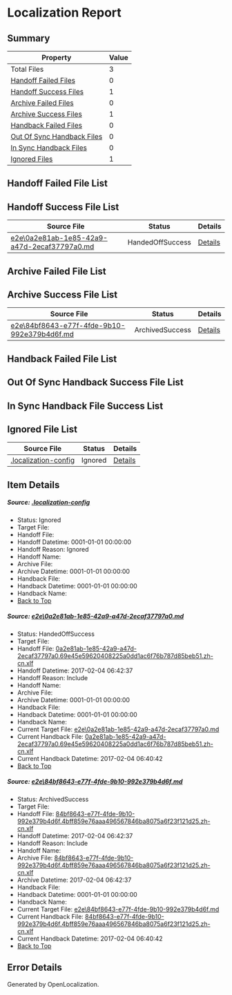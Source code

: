 # <a name='report-top'></a> Localization Report

## Summary
 Property | Value 
 -------- | ----- 
 Total Files | 3
[ Handoff Failed Files ](#handoff-failed-list)| 0
[ Handoff Success Files ](#handoff-success-list)| 1
[ Archive Failed Files ](#archive-failed-list)| 0
[ Archive Success Files ](#archive-success-list)| 1
[ Handback Failed Files ](#handback-failed-list)| 0
[ Out Of Sync Handback Files ](#outofsync-handback-success-list)| 0
[ In Sync Handback Files ](#insync-handback-success-list)| 0
[ Ignored Files ](#ignored-list)| 1

## <a name='handoff-failed-list'></a> Handoff Failed File List

## <a name='handoff-success-list'></a> Handoff Success File List
 Source File | Status | Details 
 ----------- | ------ | ------- 
 [e2e\0a2e81ab-1e85-42a9-a47d-2ecaf37797a0.md](https://github.com/OpenLocalizationTestOrg/ol-test0/blob/39c1bb8dfcc9a21123d978b940f599a7192a8739/e2e/0a2e81ab-1e85-42a9-a47d-2ecaf37797a0.md) | HandedOffSuccess | [Details](#332989e45e2068c7a832225888454960325b76bb1)

## <a name='archive-failed-list'></a> Archive Failed File List

## <a name='archive-success-list'></a> Archive Success File List
 Source File | Status | Details 
 ----------- | ------ | ------- 
 [e2e\84bf8643-e77f-4fde-9b10-992e379b4d6f.md](https://github.com/OpenLocalizationTestOrg/ol-test0/blob/39c1bb8dfcc9a21123d978b940f599a7192a8739/e2e/84bf8643-e77f-4fde-9b10-992e379b4d6f.md) | ArchivedSuccess | [Details](#9ca9994ba77aa8f439467c4c5e364bca4a3e31272)

## <a name='handback-failed-list'></a> Handback Failed File List

## <a name='outofsync-handback-success-list'></a> Out Of Sync Handback Success File List

## <a name='insync-handback-success-list'></a> In Sync Handback File Success List

## <a name='ignored-list'></a> Ignored File List
 Source File | Status | Details 
 ----------- | ------ | ------- 
 [.localization-config](https://github.com/OpenLocalizationTestOrg/ol-test0/blob/39c1bb8dfcc9a21123d978b940f599a7192a8739/.localization-config) | Ignored | [Details](#cb0632cf59c1387fc1742bfb9fa3c47f87e2e5c90)

## Item Details
##### <a name='cb0632cf59c1387fc1742bfb9fa3c47f87e2e5c90'></a> Source: [.localization-config](https://github.com/OpenLocalizationTestOrg/ol-test0/blob/39c1bb8dfcc9a21123d978b940f599a7192a8739/.localization-config)
* Status: Ignored
* Target File: 
* Handoff File: 
* Handoff Datetime: 0001-01-01 00:00:00
* Handoff Reason: Ignored
* Handoff Name: 
* Archive File: 
* Archive Datetime: 0001-01-01 00:00:00
* Handback File: 
* Handback Datetime: 0001-01-01 00:00:00
* Handback Name: 
* [Back to Top](#report-top)

##### <a name='332989e45e2068c7a832225888454960325b76bb1'></a> Source: [e2e\0a2e81ab-1e85-42a9-a47d-2ecaf37797a0.md](https://github.com/OpenLocalizationTestOrg/ol-test0/blob/39c1bb8dfcc9a21123d978b940f599a7192a8739/e2e/0a2e81ab-1e85-42a9-a47d-2ecaf37797a0.md)
* Status: HandedOffSuccess
* Target File: 
* Handoff File: [0a2e81ab-1e85-42a9-a47d-2ecaf37797a0.69e45e59620408225a0dd1ac6f76b787d85beb51.zh-cn.xlf](https://github.com/OpenLocalizationTestOrg/ol-test0-handoff/blob/deb1137b2bb6bc0b5f60314bbc77e854a2b97fb7/ol-handoff/OpenLocalizationTestOrg/ol-test0-zhcn/shujia/ht/0a2e81ab-1e85-42a9-a47d-2ecaf37797a0.69e45e59620408225a0dd1ac6f76b787d85beb51.zh-cn.xlf)
* Handoff Datetime: 2017-02-04 06:42:37
* Handoff Reason: Include
* Handoff Name: 
* Archive File: 
* Archive Datetime: 0001-01-01 00:00:00
* Handback File: 
* Handback Datetime: 0001-01-01 00:00:00
* Handback Name: 
* Current Target File: [e2e\0a2e81ab-1e85-42a9-a47d-2ecaf37797a0.md](https://github.com/OpenLocalizationTestOrg/ol-test0-zhcn/blob/b8b4ff6f910b1b0089316c0ac7bb58622fdab05b/e2e/0a2e81ab-1e85-42a9-a47d-2ecaf37797a0.md)
* Current Handback File: [0a2e81ab-1e85-42a9-a47d-2ecaf37797a0.69e45e59620408225a0dd1ac6f76b787d85beb51.zh-cn.xlf](https://github.com/OpenLocalizationTestOrg/ol-test0-handback/blob/6d6d82dd64451268abf576e6dac7d5a5de27f79f/ol-handback/OpenLocalizationTestOrg/ol-test0-zhcn/shujia/ht/0a2e81ab-1e85-42a9-a47d-2ecaf37797a0.69e45e59620408225a0dd1ac6f76b787d85beb51.zh-cn.xlf)
* Current Handback Datetime: 2017-02-04 06:40:42
* [Back to Top](#report-top)

##### <a name='9ca9994ba77aa8f439467c4c5e364bca4a3e31272'></a> Source: [e2e\84bf8643-e77f-4fde-9b10-992e379b4d6f.md](https://github.com/OpenLocalizationTestOrg/ol-test0/blob/39c1bb8dfcc9a21123d978b940f599a7192a8739/e2e/84bf8643-e77f-4fde-9b10-992e379b4d6f.md)
* Status: ArchivedSuccess
* Target File: 
* Handoff File: [84bf8643-e77f-4fde-9b10-992e379b4d6f.4bff859e76aaa496567846ba8075a6f23f121d25.zh-cn.xlf](https://github.com/OpenLocalizationTestOrg/ol-test0-handoff/blob/deb1137b2bb6bc0b5f60314bbc77e854a2b97fb7/ol-handoff/OpenLocalizationTestOrg/ol-test0-zhcn/shujia/ht/84bf8643-e77f-4fde-9b10-992e379b4d6f.4bff859e76aaa496567846ba8075a6f23f121d25.zh-cn.xlf)
* Handoff Datetime: 2017-02-04 06:42:37
* Handoff Reason: Include
* Handoff Name: 
* Archive File: [84bf8643-e77f-4fde-9b10-992e379b4d6f.4bff859e76aaa496567846ba8075a6f23f121d25.zh-cn.xlf](https://github.com/OpenLocalizationTestOrg/ol-test0-handoff/blob/6fb51aff2f60d9fb3445419868d9f8c3e71e2bb9/ol-archive/OpenLocalizationTestOrg/ol-test0-zhcn/shujia/ht/84bf8643-e77f-4fde-9b10-992e379b4d6f.4bff859e76aaa496567846ba8075a6f23f121d25.zh-cn.xlf)
* Archive Datetime: 2017-02-04 06:42:37
* Handback File: 
* Handback Datetime: 0001-01-01 00:00:00
* Handback Name: 
* Current Target File: [e2e\84bf8643-e77f-4fde-9b10-992e379b4d6f.md](https://github.com/OpenLocalizationTestOrg/ol-test0-zhcn/blob/b8b4ff6f910b1b0089316c0ac7bb58622fdab05b/e2e/84bf8643-e77f-4fde-9b10-992e379b4d6f.md)
* Current Handback File: [84bf8643-e77f-4fde-9b10-992e379b4d6f.4bff859e76aaa496567846ba8075a6f23f121d25.zh-cn.xlf](https://github.com/OpenLocalizationTestOrg/ol-test0-handback/blob/6d6d82dd64451268abf576e6dac7d5a5de27f79f/ol-handback/OpenLocalizationTestOrg/ol-test0-zhcn/shujia/ht/84bf8643-e77f-4fde-9b10-992e379b4d6f.4bff859e76aaa496567846ba8075a6f23f121d25.zh-cn.xlf)
* Current Handback Datetime: 2017-02-04 06:40:42
* [Back to Top](#report-top)


## Error Details

Generated by OpenLocalization.
